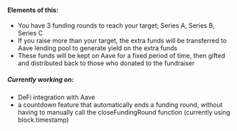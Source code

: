 #### Elements of this:
- You have 3 funding rounds to reach your target; Series A, Series B, Series C 
- If you raise more than your target, the extra funds will be transferred to Aave lending pool to generate yield on the extra funds 
- These funds will be kept on Aave for a fixed period of time, then gifted and distributed back to those who donated to the fundraiser 

##### Currently working on:
- DeFi integration with Aave 
- a countdown feature that automatically ends a funding round, without having to manually call the closeFundingRound function (currently using block.timestamp)
